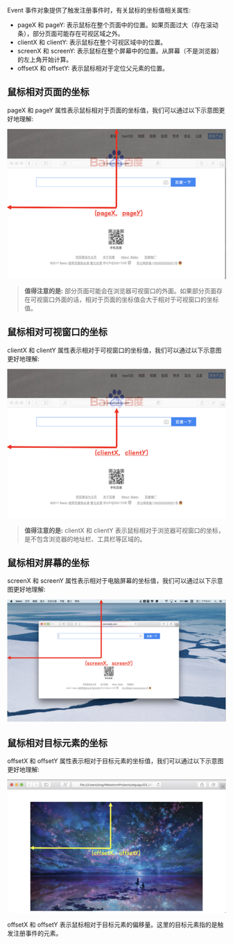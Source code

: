 Event 事件对象提供了触发注册事件时，有关鼠标的坐标值相关属性:

- pageX 和 pageY: 表示鼠标在整个页面中的位置。如果页面过大（存在滚动条），部分页面可能存在可视区域之外。
- clientX 和 clientY: 表示鼠标在整个可视区域中的位置。
- screenX 和 screenY: 表示鼠标在整个屏幕中的位置。从屏幕（不是浏览器）的左上角开始计算。
- offsetX 和 offsetY: 表示鼠标相对于定位父元素的位置。

## 鼠标相对页面的坐标

pageX 和 pageY 属性表示鼠标相对于页面的坐标值，我们可以通过以下示意图更好地理解:

![](images/03.png)

> **值得注意的是:** 部分页面可能会在浏览器可视窗口的外面。如果部分页面存在可视窗口外面的话，相对于页面的坐标值会大于相对于可视窗口的坐标值。

## 鼠标相对可视窗口的坐标

clientX 和 clientY 属性表示相对于可视窗口的坐标值，我们可以通过以下示意图更好地理解:

![](images/04.png)

> **值得注意的是:** clientX 和 clientY 表示鼠标相对于浏览器可视窗口的坐标，是不包含浏览器的地址栏、工具栏等区域的。

## 鼠标相对屏幕的坐标

screenX 和 screenY 属性表示相对于电脑屏幕的坐标值，我们可以通过以下示意图更好地理解:

![](images/05.png)

## 鼠标相对目标元素的坐标

offsetX 和 offsetY 属性表示相对于目标元素的坐标值，我们可以通过以下示意图更好地理解:

![](images/06.png)

offsetX 和 offsetY 表示鼠标相对于目标元素的偏移量。这里的目标元素指的是触发注册事件的元素。


